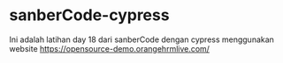 # sanberCode-cypress
Ini adalah latihan day 18 dari sanberCode dengan cypress menggunakan website https://opensource-demo.orangehrmlive.com/
